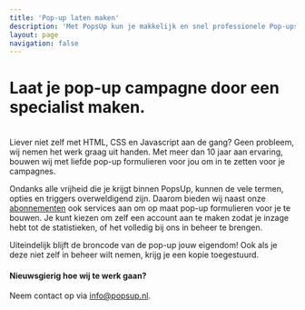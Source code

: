 ```yaml
---
title: 'Pop-up laten maken'
description: 'Met PopsUp kun je makkelijk en snel professionele Pop-ups bouwen en integreren in je website, webshop of webapplicatie.'
layout: page
navigation: false
---
```


# Laat je pop-up campagne door een specialist maken.

\
Liever niet zelf met HTML, CSS en Javascript aan de gang? Geen probleem, wij nemen het werk graag uit handen. Met meer dan 10 jaar aan ervaring, bouwen wij met liefde pop-up formulieren voor jou om in te zetten voor je campagnes.

Ondanks alle vrijheid die je krijgt binnen PopsUp, kunnen de vele termen, opties en triggers overweldigend zijn. Daarom bieden wij naast onze [abonnementen](/prijzen) ook services aan om op maat pop-up formulieren voor je te bouwen. Je kunt kiezen om zelf een account aan te maken zodat je inzage hebt tot de statistieken, of het volledig bij ons in beheer te brengen.

Uiteindelijk blijft de broncode van de pop-up jouw eigendom! Ook als je deze niet zelf in beheer wilt nemen, krijg je een kopie toegestuurd.

#### Nieuwsgierig hoe wij te werk gaan?

Neem contact op via info@popsup.nl.
